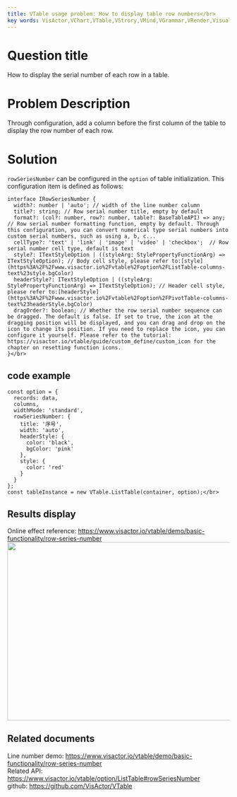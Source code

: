 ```yaml
---
title: VTable usage problem: How to display table row numbers</br>
key words: VisActor,VChart,VTable,VStrory,VMind,VGrammar,VRender,Visualization,Chart,Data,Table,Graph,Gis,LLM
---
```

# Question title

How to display the serial number of each row in a table.</br>


# Problem Description

Through configuration, add a column before the first column of the table to display the row number of each row.</br>


# Solution 

`rowSeriesNumber` can be configured in the `option` of table initialization. This configuration item is defined as follows:</br>
```
interface IRowSeriesNumber {
  width?: number | 'auto'; // width of the line number column
  title?: string; // Row serial number title, empty by default
  format?: (col?: number, row?: number, table?: BaseTableAPI) => any; // Row serial number formatting function, empty by default. Through this configuration, you can convert numerical type serial numbers into custom serial numbers, such as using a, b, c...
  cellType?: 'text' | 'link' | 'image' | 'video' | 'checkbox';  // Row serial number cell type, default is text
  style?: ITextStyleOption | ((styleArg: StylePropertyFunctionArg) => ITextStyleOption); // Body cell style, please refer to:[style](https%3A%2F%2Fwww.visactor.io%2Fvtable%2Foption%2FListTable-columns-text%23style.bgColor)
  headerStyle?: ITextStyleOption | ((styleArg: StylePropertyFunctionArg) => ITextStyleOption); // Header cell style, please refer to:[headerStyle](https%3A%2F%2Fwww.visactor.io%2Fvtable%2Foption%2FPivotTable-columns-text%23headerStyle.bgColor)
  dragOrder?: boolean; // Whether the row serial number sequence can be dragged. The default is false. If set to true, the icon at the dragging position will be displayed, and you can drag and drop on the icon to change its position. If you need to replace the icon, you can configure it yourself. Please refer to the tutorial: https://visactor.io/vtable/guide/custom_define/custom_icon for the chapter on resetting function icons.
}</br>
```


## code example

```
const option = {
  records: data,
  columns,
  widthMode: 'standard',
  rowSeriesNumber: {
    title: '序号',
    width: 'auto',
    headerStyle: {
      color: 'black',
      bgColor: 'pink'
    },
    style: {
      color: 'red'
    }
  }
};
const tableInstance = new VTable.ListTable(container, option);</br>
```
## Results display 

Online effect reference: https://www.visactor.io/vtable/demo/basic-functionality/row-series-number</br>
<img src='https://cdn.jsdelivr.net/gh/xuanhun/articles/visactor/img/CYGRblW5toHUdNx1m3jcWEYnnVe.gif' alt='' width='709' height='403'>



## Related documents

Line number demo: https://www.visactor.io/vtable/demo/basic-functionality/row-series-number</br>
Related API: https://www.visactor.io/vtable/option/ListTable#rowSeriesNumber</br>
github: https://github.com/VisActor/VTable</br>




